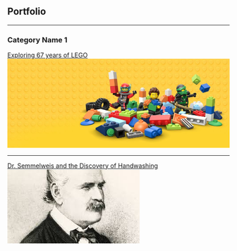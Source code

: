 ## Portfolio

---

### Category Name 1 

[Exploring 67 years of LEGO](/sample_page)
<img src="images/lego-bricks.jpeg?raw=true"/>

---
[Dr. Semmelweis and the Discovery of Handwashing](/pdf/sample_presentation.pdf)
<img src="images/dr semmelweis.jpg?raw=true"/>



